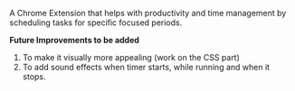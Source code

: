 A Chrome Extension that helps with productivity and time management by scheduling tasks for specific focused periods. 

**Future Improvements to be added**
1) To make it visually more appealing (work on the CSS part)
2) To add sound effects when timer starts, while running and when it stops.
